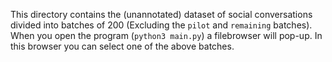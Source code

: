 This directory contains the (unannotated) dataset of social conversations divided into batches of 200 (Excluding the `pilot` and `remaining` batches). When you open the program (`python3 main.py`) a filebrowser will pop-up. In this browser you can select one of the above batches.
